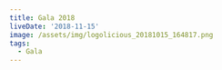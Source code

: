 ```yaml
---
title: Gala 2018
liveDate: '2018-11-15'
image: /assets/img/logolicious_20181015_164817.png
tags:
  - Gala
---
```


